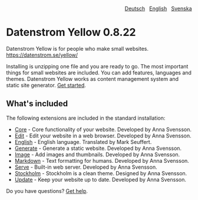 <p align="right"><a href="README-de.md">Deutsch</a> &nbsp; <a href="README.md">English</a> &nbsp; <a href="README-sv.md">Svenska</a></p>

# Datenstrom Yellow 0.8.22

Datenstrom Yellow is for people who make small websites. https://datenstrom.se/yellow/

Installing is unzipping one file and you are ready to go. The most important things for small websites are included. You can add features, languages and themes. Datenstrom Yellow works as content management system and static site generator. [Get started](https://datenstrom.se/yellow/help/how-to-get-started).

## What's included

The following extensions are included in the standard installation:

* [Core](https://github.com/annaesvensson/yellow-core) - Core functionality of your website. Developed by Anna Svensson.
* [Edit](https://github.com/annaesvensson/yellow-edit) - Edit your website in a web browser. Developed by Anna Svensson.
* [English](https://github.com/annaesvensson/yellow-language/tree/main/translations/english) - English language. Translated by Mark Seuffert.
* [Generate](https://github.com/annaesvensson/yellow-generate) - Generate a static website. Developed by Anna Svensson.
* [Image](https://github.com/annaesvensson/yellow-image) - Add images and thumbnails. Developed by Anna Svensson.
* [Markdown](https://github.com/annaesvensson/yellow-markdown) - Text formatting for humans. Developed by Anna Svensson.
* [Serve](https://github.com/annaesvensson/yellow-serve) - Built-in web server. Developed by Anna Svensson.
* [Stockholm](https://github.com/annaesvensson/yellow-stockholm) - Stockholm is a clean theme. Designed by Anna Svensson.
* [Update](https://github.com/annaesvensson/yellow-update) - Keep your website up to date. Developed by Anna Svensson.

Do you have questions? [Get help](https://datenstrom.se/yellow/help/).
